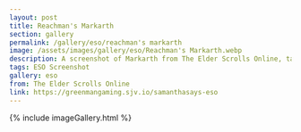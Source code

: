 ```yaml
---
layout: post
title: Reachman's Markarth
section: gallery
permalink: /gallery/eso/reachman's markarth
image: /assets/images/gallery/eso/Reachman's Markarth.webp
description: A screenshot of Markarth from The Elder Scrolls Online, taken by Samantha Says.
tags: ESO Screenshot
gallery: eso
from: The Elder Scrolls Online
link: https://greenmangaming.sjv.io/samanthasays-eso
---
```

{% include imageGallery.html %}